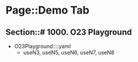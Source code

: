 # Page::Demo Tab

## Section::# 1000. O23 Playground

- O23Playground::::yaml
	- useN3, useN5, useN6, useN7, useN8
